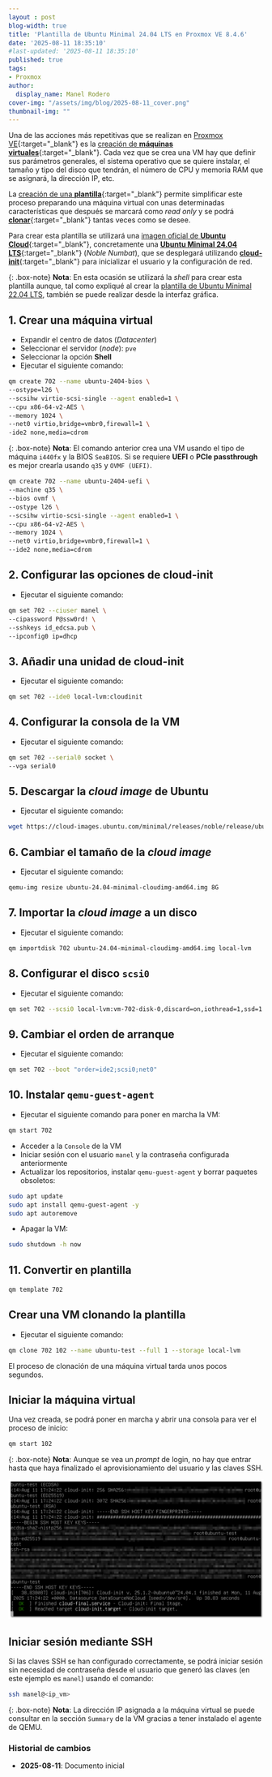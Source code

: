 ```yaml
---
layout : post
blog-width: true
title: 'Plantilla de Ubuntu Minimal 24.04 LTS en Proxmox VE 8.4.6'
date: '2025-08-11 18:35:10'
#last-updated: '2025-08-11 18:35:10'
published: true
tags:
- Proxmox
author:
  display_name: Manel Rodero
cover-img: "/assets/img/blog/2025-08-11_cover.png"
thumbnail-img: ""
---
```


Una de las acciones más repetitivas que se realizan en [Proxmox VE](https://www.proxmox.com/en/proxmox-virtual-environment/overview){:target="_blank"} es la [creación de **máquinas virtuales**](https://pve.proxmox.com/pve-docs/chapter-qm.html#qm_virtual_machines_settings){:target="_blank"}. Cada vez que se crea una VM hay que definir sus parámetros generales, el sistema operativo que se quiere instalar, el tamaño y tipo del disco que tendrán, el número de CPU y memoria RAM que se asignará, la dirección IP, etc.

La [creación de una **plantilla**](https://pve.proxmox.com/pve-docs/chapter-qm.html#qm_templates){:target="_blank"} permite simplificar este proceso preparando una máquina virtual con unas determinadas características que después se marcará como _read only_ y se podrá [**clonar**](https://pve.proxmox.com/pve-docs/chapter-qm.html#qm_copy_and_clone){:target="_blank"} tantas veces como se desee.

Para crear esta plantilla se utilizará una [imagen oficial de **Ubuntu Cloud**](https://cloud-images.ubuntu.com/){:target="_blank"}, concretamente una [**Ubuntu Minimal 24.04 LTS**](https://cloud-images.ubuntu.com/minimal/releases/noble/release/){:target="_blank"} (_Noble Numbat_), que se desplegará utilizando [**cloud-init**](https://cloudinit.readthedocs.io/en/latest/){:target="_blank"} para inicializar el usuario y la configuración de red.

{: .box-note}
**Nota**: En esta ocasión se utilizará la _shell_ para crear esta plantilla aunque, tal como expliqué al crear la [plantilla de Ubuntu Minimal 22.04 LTS](creacion-de-una-plantilla-de-ubuntu-en-proxmox-ve), también se puede realizar desde la interfaz gráfica.

## 1. Crear una máquina virtual

* Expandir el centro de datos (_Datacenter_)
* Seleccionar el servidor (_node_): `pve`
* Seleccionar la opción **Shell**
* Ejecutar el siguiente comando:

```bash
qm create 702 --name ubuntu-2404-bios \
--ostype=l26 \
--scsihw virtio-scsi-single --agent enabled=1 \
--cpu x86-64-v2-AES \
--memory 1024 \
--net0 virtio,bridge=vmbr0,firewall=1 \
-ide2 none,media=cdrom
```

{: .box-note}
**Nota**: El comando anterior crea una VM usando el tipo de máquina `i440fx` y la BIOS `SeaBIOS`. Si se requiere **UEFI** o **PCIe passthrough** es mejor crearla usando `q35` y `OVMF (UEFI)`.

```bash
qm create 702 --name ubuntu-2404-uefi \
--machine q35 \
--bios ovmf \
--ostype l26 \
--scsihw virtio-scsi-single --agent enabled=1 \
--cpu x86-64-v2-AES \
--memory 1024 \
--net0 virtio,bridge=vmbr0,firewall=1 \
--ide2 none,media=cdrom
```

## 2. Configurar las opciones de **cloud-init**

* Ejecutar el siguiente comando:

```bash
qm set 702 --ciuser manel \
--cipassword P@ssw0rd! \
--sshkeys id_edcsa.pub \
--ipconfig0 ip=dhcp
```

## 3. Añadir una unidad de **cloud-init**

* Ejecutar el siguiente comando:

```bash
qm set 702 --ide0 local-lvm:cloudinit
```

## 4. Configurar la consola de la VM

* Ejecutar el siguiente comando:

```bash
qm set 702 --serial0 socket \
--vga serial0
```

## 5. Descargar la _cloud image_ de Ubuntu

* Ejecutar el siguiente comando:

```bash
wget https://cloud-images.ubuntu.com/minimal/releases/noble/release/ubuntu-24.04-minimal-cloudimg-amd64.img
```

## 6. Cambiar el tamaño de la _cloud image_

* Ejecutar el siguiente comando:

```bash
qemu-img resize ubuntu-24.04-minimal-cloudimg-amd64.img 8G
```

## 7. Importar la _cloud image_ a un disco

* Ejecutar el siguiente comando:

```bash
qm importdisk 702 ubuntu-24.04-minimal-cloudimg-amd64.img local-lvm
```

## 8. Configurar el disco `scsi0`

* Ejecutar el siguiente comando:

```bash
qm set 702 --scsi0 local-lvm:vm-702-disk-0,discard=on,iothread=1,ssd=1
```

## 9. Cambiar el orden de arranque

* Ejecutar el siguiente comando:

```bash
qm set 702 --boot "order=ide2;scsi0;net0"
```

## 10. Instalar `qemu-guest-agent`

* Ejecutar el siguiente comando para poner en marcha la VM:

```bash
qm start 702
```

* Acceder a la `Console` de la VM
* Iniciar sesión con el usuario `manel` y la contraseña configurada anteriormente
* Actualizar los repositorios, instalar `qemu-guest-agent` y borrar paquetes obsoletos:

```bash
sudo apt update
sudo apt install qemu-guest-agent -y
sudo apt autoremove
```

* Apagar la VM:

```bash
sudo shutdown -h now
```

## 11. Convertir en plantilla

```bash
qm template 702
```

## Crear una VM clonando la plantilla

* Ejecutar el siguiente comando:

```bash
qm clone 702 102 --name ubuntu-test --full 1 --storage local-lvm
```

El proceso de clonación de una máquina virtual tarda unos pocos segundos.

## Iniciar la máquina virtual

Una vez creada, se podrá poner en marcha y abrir una consola para ver el proceso de inicio:

```bash
qm start 102
```

{: .box-note}
**Nota**: Aunque se vea un _prompt_ de login, no hay que entrar hasta que haya finalizado el aprovisionamiento del usuario y las claves SSH.

![Cloud Init][1]

## Iniciar sesión mediante SSH

Si las claves SSH se han configurado correctamente, se podrá iniciar sesión sin necesidad de contraseña desde el usuario que generó las claves (en este ejemplo es `manel`) usando el comando:

```bash
ssh manel@<ip_vm>
```

{: .box-note}
**Nota**: La dirección IP asignada a la máquina virtual se puede consultar en la sección `Summary` de la VM gracias a tener instalado el agente de QEMU.

### Historial de cambios

* **2025-08-11**: Documento inicial

[1]: /assets/img/blog/2025-08-11_image_1.png "Cloud Init"
